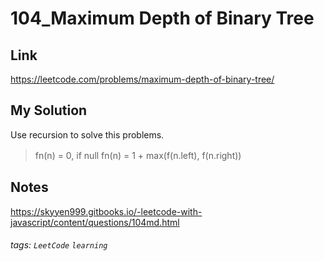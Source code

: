 # 104_Maximum Depth of Binary Tree

## Link
https://leetcode.com/problems/maximum-depth-of-binary-tree/

## My Solution
Use recursion to solve this problems.
> fn(n) = 0, if null
> fn(n) = 1 + max(f(n.left), f(n.right))　

## Notes
https://skyyen999.gitbooks.io/-leetcode-with-javascript/content/questions/104md.html

###### tags: `LeetCode` `learning`